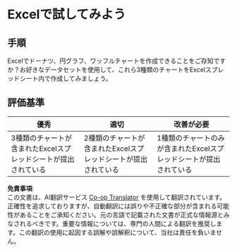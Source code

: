 <!--
CO_OP_TRANSLATOR_METADATA:
{
  "original_hash": "1e00fe6a244c2f8f9a794c862661dd4f",
  "translation_date": "2025-08-25T18:43:25+00:00",
  "source_file": "3-Data-Visualization/11-visualization-proportions/assignment.md",
  "language_code": "ja"
}
-->
# Excelで試してみよう

## 手順

Excelでドーナツ、円グラフ、ワッフルチャートを作成できることをご存知ですか？お好きなデータセットを使用して、これら3種類のチャートをExcelスプレッドシート内で作成してみましょう。

## 評価基準

| 優秀                                                   | 適切                                           | 改善が必要                                           |
| ------------------------------------------------------- | ---------------------------------------------- | ---------------------------------------------------- |
| 3種類のチャートが含まれたExcelスプレッドシートが提出されている | 2種類のチャートが含まれたExcelスプレッドシートが提出されている | 1種類のチャートのみが含まれたExcelスプレッドシートが提出されている |

**免責事項**:  
この文書は、AI翻訳サービス [Co-op Translator](https://github.com/Azure/co-op-translator) を使用して翻訳されています。正確性を追求しておりますが、自動翻訳には誤りや不正確な部分が含まれる可能性があることをご承知ください。元の言語で記載された文書が正式な情報源とみなされるべきです。重要な情報については、専門の人間による翻訳を推奨します。この翻訳の使用に起因する誤解や誤解釈について、当社は責任を負いません。